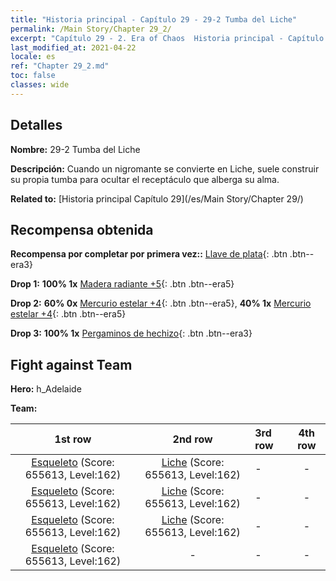 ```yaml
---
title: "Historia principal - Capítulo 29 - 29-2 Tumba del Liche"
permalink: /Main Story/Chapter 29_2/
excerpt: "Capítulo 29 - 2. Era of Chaos  Historia principal - Capítulo 29_2. 29-2 Tumba del Liche"
last_modified_at: 2021-04-22
locale: es
ref: "Chapter 29_2.md"
toc: false
classes: wide
---
```


## Detalles

 **Nombre:** 29-2 Tumba del Liche

 **Descripción:** Cuando un nigromante se convierte en Liche, suele construir su propia tumba para ocultar el receptáculo que alberga su alma.

 **Related to:** [Historia principal Capítulo 29](/es/Main Story/Chapter 29/)

## Recompensa obtenida

 **Recompensa por completar por primera vez::** [Llave de plata](/ItemsES/con_693/){: .btn .btn--era3}

 **Drop 1:** **100% 1x** [Madera radiante +5](/ItemsES/mat_97/){: .btn .btn--era5}

 **Drop 2:** **60% 0x** [Mercurio estelar +4](/ItemsES/mat_91/){: .btn .btn--era5}, **40% 1x** [Mercurio estelar +4](/ItemsES/mat_91/){: .btn .btn--era5}

 **Drop 3:** **100% 1x** [Pergaminos de hechizo](/ItemsES/con_694/){: .btn .btn--era3}


## Fight against Team
 **Hero:** h_Adelaide

 **Team:**


  | 1st row | 2nd row | 3rd row | 4th row |
  |:----:|:----:|:----|:----:|
  | [Esqueleto](/es/units/Skeleton/) (Score: 655613, Level:162)  | [Liche](/es/units/Lich/) (Score: 655613, Level:162)  | - | - |
  | [Esqueleto](/es/units/Skeleton/) (Score: 655613, Level:162)  | [Liche](/es/units/Lich/) (Score: 655613, Level:162)  | - | - |
  | [Esqueleto](/es/units/Skeleton/) (Score: 655613, Level:162)  | [Liche](/es/units/Lich/) (Score: 655613, Level:162)  | - | - |
  | [Esqueleto](/es/units/Skeleton/) (Score: 655613, Level:162)  | - | - | - |


